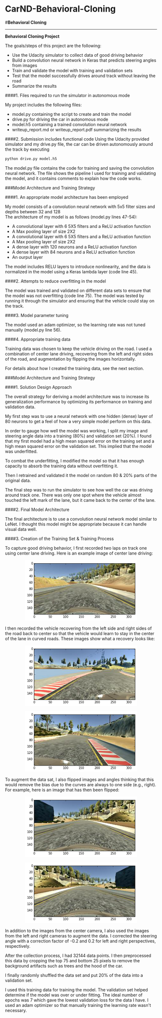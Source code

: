 # CarND-Behavioral-Cloning
#**Behavioral Cloning** 

---

**Behavioral Cloning Project**

The goals/steps of this project are the following:
* Use the Udacity simulator to collect data of good driving behavior
* Build a convolution neural network in Keras that predicts steering angles from images
* Train and validate the model with training and validation sets
* Test that the model successfully drives around track without leaving the road
* Summarize the results


[//]: # (Image References)

[image1]: ./examples/placeholder.png "Model Visualization"
[image2]: ./examples/placeholder.png "Grayscaling"
[image3]: ./examples/placeholder_small.png "Recovery Image"
[image4]: ./examples/placeholder_small.png "Recovery Image"
[image5]: ./examples/placeholder_small.png "Recovery Image"
[image6]: ./examples/placeholder_small.png "Normal Image"
[image7]: ./examples/placeholder_small.png "Flipped Image"

####1. Files required to run the simulator in autonomous mode

My project includes the following files:
* model.py containing the script to create and train the model
* drive.py for driving the car in autonomous mode
* model.h5 containing a trained convolution neural network 
* writeup_report.md or writeup_report.pdf summarizing the results

####2. Submission includes functional code
Using the Udacity provided simulator and my drive.py file, the car can be driven autonomously around the track by executing 
```sh
python drive.py model.h5
```

The model.py file contains the code for training and saving the convolution neural network. The file shows the pipeline I used for training and validating the model, and it contains comments to explain how the code works.

###Model Architecture and Training Strategy

####1. An appropriate model architecture has been employed

My model consists of a convolution neural network with 5x5 filter sizes and depths between 32 and 128  
The architecture of my model is as follows (model.py lines 47-54):
* A convolutional layer with 6 5X5 filters and a ReLU activation function
* A Max pooling layer of size 2X2
* A convolutional layer with 6 5X5 filters and a ReLU activation function
* A Max pooling layer of size 2X2
* A dense layer with 120 neurons and a ReLU activation function
* A dense layer with 84 neurons and a ReLU activation function
* An ourput layer

The model includes RELU layers to introduce nonlinearity, and the data is normalized in the model using a Keras lambda layer (code line 45). 

####2. Attempts to reduce overfitting in the model

The model was trained and validated on different data sets to ensure that the model was not overfitting (code line 75). The model was tested by running it through the simulator and ensuring that the vehicle could stay on the track.

####3. Model parameter tuning

The model used an adam optimizer, so the learning rate was not tuned manually (model.py line 56).

####4. Appropriate training data

Training data was chosen to keep the vehicle driving on the road. I used a combination of center lane driving, recovering from the left and right sides of the road, and augmentation by flipping the images horizontally. 

For details about how I created the training data, see the next section. 

###Model Architecture and Training Strategy

####1. Solution Design Approach

The overall strategy for deriving a model architecture was to increase its generalization performance by optimizing its performance on training and validation data. 

My first step was to use a neural network with one hidden (dense) layer of 80 neurons to get a feel of how a very simple model perform on this data.

In order to gauge how well the model was working, I split my image and steering angle data into a training (80%) and validation set (20%). I found that my first model had a high mean squared error on the training set and a high mean squared error on the validation set. This implied that the model was underfitted. 

To combat the underfitting, I modified the model so that it has enough capacity to absorb the training data without overfitting it.

Then I retrained and validated it the model on random 80 & 20% parts of the original data.  

The final step was to run the simulator to see how well the car was driving around track one. There was only one spot where the vehicle almost touched the left mark of the lane, but it came back to the center of the lane. 

####2. Final Model Architecture

The final architecture is to use a convolution neural network model similar to LeNet. I thought this model might be appropriate because it can handle visual data well.


####3. Creation of the Training Set & Training Process

To capture good driving behavior, I first recorded two laps on track one using center lane driving. Here is an example image of center lane driving:

<p align="center"> <img src="./center_driving.png"> </p>

I then recorded the vehicle recovering from the left side and right sides of the road back to center so that the vehicle would learn to stay in the center of the lane in curved roads. These images show what a recovery looks like:

<p align="center"> <img src="./left_recovery.png"> </p>
<p align="center"> <img src="./right_recovery.png"> </p>

To augment the data sat, I also flipped images and angles thinking that this would remove the bias due to the curves are always to one side (e.g., right). For example, here is an image that has then been flipped:

<p align="center"> <img src="./before_flipping.png"> </p>
<p align="center"> <img src="./after_flipping.png"> </p>

In addition to the images from the center camera, I also used the images from the left and right cameras to augment the data. I corrected the steering angle with a correction factor of -0.2 and 0.2 for left and right perspectives, respectively. 

After the collection process, I had 32144 data points. I then preprocessed this data by cropping the top 75 and bottom 25 pixels to remove the background artifacts such as trees and the hood of the car.


I finally randomly shuffled the data set and put 20% of the data into a validation set. 

I used this training data for training the model. The validation set helped determine if the model was over or under fitting. The ideal number of epochs was 7 which gave the lowest validation loss for the data I have. I used an adam optimizer so that manually training the learning rate wasn't necessary.
